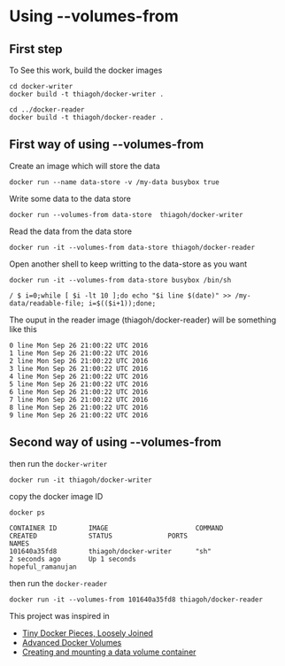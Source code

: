 # Using --volumes-from

## First step

To See this work, build the docker images

```shell
cd docker-writer
docker build -t thiagoh/docker-writer .

cd ../docker-reader
docker build -t thiagoh/docker-reader .
```

## First way of using --volumes-from

Create an image which will store the data

```shell
docker run --name data-store -v /my-data busybox true
```
Write some data to the data store

```shell
docker run --volumes-from data-store  thiagoh/docker-writer
```
Read the data from the data store

```shell
docker run -it --volumes-from data-store thiagoh/docker-reader
```
Open another shell to keep writting to the data-store as you want
```shell
docker run -it --volumes-from data-store busybox /bin/sh

/ $ i=0;while [ $i -lt 10 ];do echo "$i line $(date)" >> /my-data/readable-file; i=$(($i+1));done;
```

The ouput in the reader image (thiagoh/docker-reader) will be something like this
```shell
0 line Mon Sep 26 21:00:22 UTC 2016
1 line Mon Sep 26 21:00:22 UTC 2016
2 line Mon Sep 26 21:00:22 UTC 2016
3 line Mon Sep 26 21:00:22 UTC 2016
4 line Mon Sep 26 21:00:22 UTC 2016
5 line Mon Sep 26 21:00:22 UTC 2016
6 line Mon Sep 26 21:00:22 UTC 2016
7 line Mon Sep 26 21:00:22 UTC 2016
8 line Mon Sep 26 21:00:22 UTC 2016
9 line Mon Sep 26 21:00:22 UTC 2016
```

## Second way of using --volumes-from

then run the `docker-writer`

```shell
docker run -it thiagoh/docker-writer
```

copy the docker image ID

```shell
docker ps 

CONTAINER ID        IMAGE                      COMMAND                  CREATED             STATUS              PORTS                               NAMES
101640a35fd8        thiagoh/docker-writer      "sh"                     2 seconds ago       Up 1 seconds                                            hopeful_ramanujan
```

then run the `docker-reader`

```shell
docker run -it --volumes-from 101640a35fd8 thiagoh/docker-reader
```

This project was inspired in

 - [Tiny Docker Pieces, Loosely Joined](http://www.offermann.us/2013/12/tiny-docker-pieces-loosely-joined.html)
 - [Advanced Docker Volumes](http://crosbymichael.com/advanced-docker-volumes.html)
 - [Creating and mounting a data volume container](https://docs.docker.com/engine/tutorials/dockervolumes/#/creating-and-mounting-a-data-volume-container)